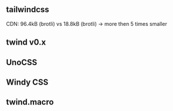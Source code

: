 ## tailwindcss

CDN: 96.4kB (brotli) vs 18.8kB (brotli) -> more then 5 times smaller

## twind v0.x

## UnoCSS

## Windy CSS

## twind.macro
